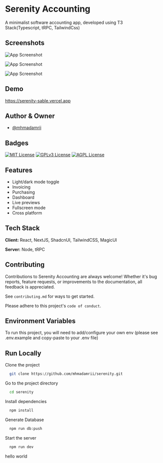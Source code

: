 # Serenity Accounting

A minimalist software accounting app, developed using T3 Stack(Typescript, tRPC, TailwindCss)

## Screenshots

![App Screenshot](https://utfs.io/f/10ea0ed5-6218-4cbd-a53a-c00e892a5315-2sc204.png)

![App Screenshot](https://utfs.io/f/eabbea3e-3b17-4bce-ae22-b7d01ab3dc04-2sc20z.png)

![App Screenshot](https://utfs.io/f/97eeb9c0-89b6-4db0-a2b9-1db8245fffe3-2sc1ye.png)

## Demo

https://serenity-sable.vercel.app

## Author & Owner

- [@mhmadamrii](https://www.github.com/mhmadamrii)

## Badges

[![MIT License](https://img.shields.io/badge/License-MIT-green.svg)](https://choosealicense.com/licenses/mit/)
[![GPLv3 License](https://img.shields.io/badge/License-GPL%20v3-yellow.svg)](https://opensource.org/licenses/)
[![AGPL License](https://img.shields.io/badge/license-AGPL-blue.svg)](http://www.gnu.org/licenses/agpl-3.0)

## Features

- Light/dark mode toggle
- Invoicing
- Purchasing
- Dashboard
- Live previews
- Fullscreen mode
- Cross platform

## Tech Stack

**Client:** React, NextJS, ShadcnUI, TailwindCSS, MagicUI

**Server:** Node, tRPC

## Contributing

Contributions to Serenity Accounting are always welcome! Whether it's bug reports, feature requests, or improvements to the documentation, all feedback is appreciated.

See `contributing.md` for ways to get started.

Please adhere to this project's `code of conduct`.

## Environment Variables

To run this project, you will need to add/configure your own env (please see .env.example and copy-paste to your .env file)

## Run Locally

Clone the project

```bash
  git clone https://github.com/mhmadamrii/serenity.git
```

Go to the project directory

```bash
  cd serenity
```

Install dependencies

```bash
  npm install
```

Generate Database

```bash
  npm run db:push
```

Start the server

```bash
  npm run dev
```

hello world
